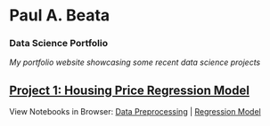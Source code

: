 # Paul A. Beata

### Data Science Portfolio

_My portfolio website showcasing some recent data science projects_


## [Project 1: Housing Price Regression Model](https://github.com/pbeata/DSc-Training)

View Notebooks in Browser: [Data Preprocessing](projects/housing_data_preprocessing.html) \| [Regression Model](projects/housing_data_regression.html)

